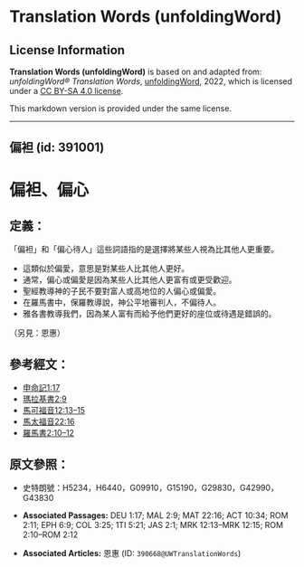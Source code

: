 # Translation Words (unfoldingWord)

## License Information

**Translation Words (unfoldingWord)** is based on and adapted from: _unfoldingWord® Translation Words_, [unfoldingWord](https://unfoldingword.org/utw), 2022, which is licensed under a [CC BY-SA 4.0 license](https://creativecommons.org/licenses/by-sa/4.0/legalcode.en).

This markdown version is provided under the same license.



--------------------------------

## 偏袒 (id: 391001)

偏袒、偏心
=====

定義：
---

「偏袒」和「偏心待人」這些詞語指的是選擇將某些人視為比其他人更重要。

* 這類似於偏愛，意思是對某些人比其他人更好。
* 通常，偏心或偏愛是因為某些人比其他人更富有或更受歡迎。
* 聖經教導神的子民不要對富人或高地位的人偏心或偏愛。
* 在羅馬書中，保羅教導說，神公平地審判人，不偏待人。
* 雅各書教導我們，因為某人富有而給予他們更好的座位或待遇是錯誤的。

（另見：恩惠）

參考經文：
-----

* [申命記1:17](https://ref.ly/Deut1:17)
* [瑪拉基書2:9](https://ref.ly/Mal2:9)
* [馬可福音12:13–15](https://ref.ly/Mark12:13-Mark12:15)
* [馬太福音22:16](https://ref.ly/Matt22:16)
* [羅馬書2:10–12](https://ref.ly/Rom2:10-Rom2:12)

原文參照：
-----

* 史特朗號：H5234，H6440，G09910，G15190，G29830，G42990，G43830

* **Associated Passages:** DEU 1:17; MAL 2:9; MAT 22:16; ACT 10:34; ROM 2:11; EPH 6:9; COL 3:25; 1TI 5:21; JAS 2:1; MRK 12:13–MRK 12:15; ROM 2:10–ROM 2:12
* **Associated Articles:** 恩惠 (ID: `390668@UWTranslationWords`)

